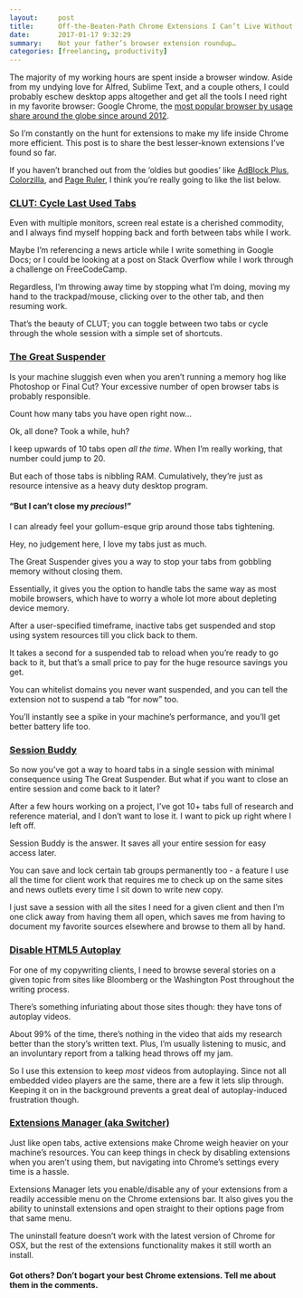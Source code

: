 ```yaml
---
layout:     post
title:      Off-the-Beaten-Path Chrome Extensions I Can’t Live Without
date:       2017-01-17 9:32:29
summary:    Not your father’s browser extension roundup… 
categories: [freelancing, productivity]
---
```

The majority of my working hours are spent inside a browser window. Aside from my undying love for Alfred, Sublime Text, and a couple others, I could probably eschew desktop apps altogether and get all the tools I need right in my favorite browser: Google Chrome, the [most popular browser by usage share around the globe since around 2012](https://en.wikipedia.org/wiki/Usage_share_of_web_browsers). 

So I’m constantly on the hunt for extensions to make my life inside Chrome more efficient. This post is to share the best lesser-known extensions I’ve found so far. 

If you haven’t branched out from the ‘oldies but goodies’ like [AdBlock Plus](https://chrome.google.com/webstore/detail/adblock-plus/cfhdojbkjhnklbpkdaibdccddilifddb?hl=en-US), [Colorzilla](https://chrome.google.com/webstore/detail/colorzilla/bhlhnicpbhignbdhedgjhgdocnmhomnp?hl=en), and [Page Ruler](https://chrome.google.com/webstore/detail/page-ruler/jlpkojjdgbllmedoapgfodplfhcbnbpn?hl=en), I think you’re really going to like the list below. 

### [CLUT: Cycle Last Used Tabs](https://chrome.google.com/webstore/detail/clut-cycle-last-used-tabs/cobieddmkhhnbeldhncnfcgcaccmehgn?hl=en)

Even with multiple monitors, screen real estate is a cherished commodity, and I always find myself hopping back and forth between tabs while I work. 

Maybe I’m referencing a news article while I write something in Google Docs; or I could be looking at a post on Stack Overflow while I work through a challenge on FreeCodeCamp. 

Regardless, I’m throwing away time by stopping what I’m doing, moving my hand to the trackpad/mouse, clicking over to the other tab, and then resuming work. 

That’s the beauty of CLUT; you can toggle between two tabs or cycle through the whole session with a simple set of shortcuts. 

### [The Great Suspender](https://chrome.google.com/webstore/detail/the-great-suspender/klbibkeccnjlkjkiokjodocebajanakg?hl=en)

Is your machine sluggish even when you aren’t running a memory hog like Photoshop or Final Cut? Your excessive number of open browser tabs is probably responsible. 

Count how many tabs you have open right now…

Ok, all done? Took a while, huh?

I keep upwards of 10 tabs open *all the time*. When I’m really working, that number could jump to 20. 

But each of those tabs is nibbling RAM. Cumulatively, they’re just as resource intensive as a heavy duty desktop program. 

#### “But I can’t close my **_precious_**!”

I can already feel your gollum-esque grip around those tabs tightening. 

Hey, no judgement here, I love my tabs just as much. 

The Great Suspender gives you a way to stop your tabs from gobbling memory without closing them. 

Essentially, it gives you the option to handle tabs the same way as most mobile browsers, which have to worry a whole lot more about depleting device memory. 

After a user-specified timeframe, inactive tabs get suspended and stop using system resources till you click back to them. 

It takes a second for a suspended tab to reload when you’re ready to go back to it, but that’s a small price to pay for the huge resource savings you get. 

You can whitelist domains you never want suspended, and you can tell the extension not to suspend a tab “for now” too. 

You’ll instantly see a spike in your machine’s performance, and you’ll get better battery life too. 

### [Session Buddy](https://chrome.google.com/webstore/detail/session-buddy/edacconmaakjimmfgnblocblbcdcpbko?hl=en)

So now you’ve got a way to hoard tabs in a single session with minimal consequence using The Great Suspender. But what if you want to close an entire session and come back to it later? 

After a few hours working on a project, I’ve got 10+ tabs full of research and reference material, and I don’t want to lose it. I want to pick up right where I left off. 

Session Buddy is the answer. It saves all your entire session for easy access later. 

You can save and lock certain tab groups permanently too - a feature I use all the time for client work that requires me to check up on the same sites and news outlets every time I sit down to write new copy. 

I just save a session with all the sites I need for a given client and then I’m one click away from having them all open, which saves me from having to document my favorite sources elsewhere and browse to them all by hand. 

### [Disable HTML5 Autoplay](https://chrome.google.com/webstore/detail/disable-html5-autoplay/efdhoaajjjgckpbkoglidkeendpkolai?hl=en)

For one of my copywriting clients, I need to browse several stories on a given topic from sites like Bloomberg or the Washington Post throughout the writing process. 

There’s something infuriating about those sites though: they have tons of autoplay videos. 

About 99% of the time, there’s nothing in the video that aids my research better than the story’s written text. Plus, I’m usually listening to music, and an involuntary report from a talking head throws off my jam. 

So I use this extension to keep *most* videos from autoplaying. Since not all embedded video players are the same, there are a few it lets slip through. Keeping it on in the background prevents a great deal of autoplay-induced frustration though. 

### [Extensions Manager (aka Switcher)](https://chrome.google.com/webstore/detail/extensions-manager-aka-sw/lpleipinonnoibneeejgjnoeekmbopbc?hl=en)

Just like open tabs, active extensions make Chrome weigh heavier on your machine’s resources. You can keep things in check by disabling extensions when you aren’t using them, but navigating into Chrome’s settings every time is a hassle. 

Extensions Manager lets you enable/disable any of your extensions from a readily accessible menu on the Chrome extensions bar. It also gives you the ability to uninstall extensions and open straight to their options page from that same menu. 

The uninstall feature doesn’t work with the latest version of Chrome for OSX, but the rest of the extensions functionality makes it still worth an install. 

#### Got others? Don’t bogart your best Chrome extensions. Tell me about them in the comments. 








